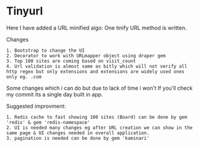 # Tinyurl
Here I have added a URL minified algo: One tinify URL method is written. 
 
 Changes

 	1. Bootstrap to change the UI
 	2. Decorator to work with URLmapper object using draper gem
 	3. Top 100 sites are coming based on visit_count 
 	4. Url validation is almost same as bitly which will not verify all http regex but only extensions and extensions are widely used ones only eg. .com

 	
 Some changes which i can  do but due to lack of time i won't
 If you'll check my commit its a single day built in app.

 Suggested improvment:

 	1. Redis cache to fast showing 100 sites (Board) can be done by gem 'redis' & gem 'redis-namespace'
 	2. UI is needed many changes eg after URL creation we can show in the same page & UI changes needed in overall application.
 	3. pagination is needed can be done by gem 'kaminari'


